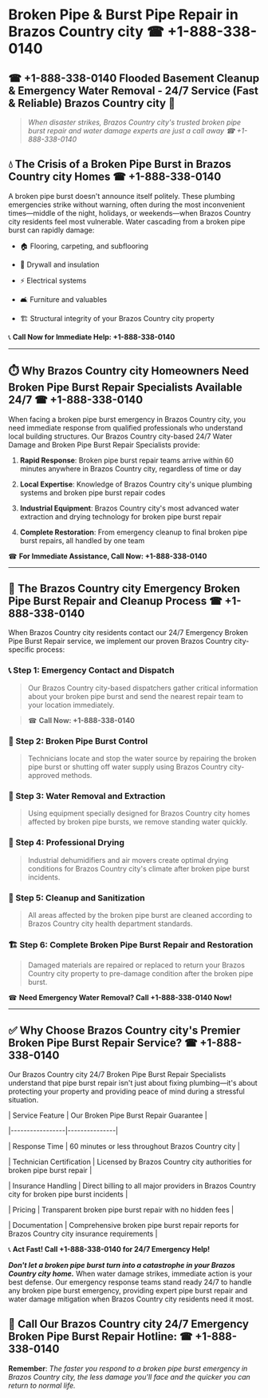 # Broken Pipe & Burst Pipe Repair in Brazos Country city ☎ +1-888-338-0140  
## ☎ +1-888-338-0140 Flooded Basement Cleanup & Emergency Water Removal - 24/7 Service (Fast & Reliable) Brazos Country city 🚨  

> *When disaster strikes, Brazos Country city's trusted broken pipe burst repair and water damage experts are just a call away ☎ +1-888-338-0140*  

## 💧 The Crisis of a Broken Pipe Burst in Brazos Country city Homes ☎ +1-888-338-0140  

A broken pipe burst doesn't announce itself politely. These plumbing emergencies strike without warning, often during the most inconvenient times—middle of the night, holidays, or weekends—when Brazos Country city residents feel most vulnerable. Water cascading from a broken pipe burst can rapidly damage:  

* 🏠 Flooring, carpeting, and subflooring  
* 🧱 Drywall and insulation  
* ⚡ Electrical systems  
* 🛋️ Furniture and valuables  
* 🏗️ Structural integrity of your Brazos Country city property  

📞 **Call Now for Immediate Help: +1-888-338-0140**  

---  

## ⏱️ Why Brazos Country city Homeowners Need Broken Pipe Burst Repair Specialists Available 24/7 ☎ +1-888-338-0140  

When facing a broken pipe burst emergency in Brazos Country city, you need immediate response from qualified professionals who understand local building structures. Our Brazos Country city-based 24/7 Water Damage and Broken Pipe Burst Repair Specialists provide:  

1. **Rapid Response**: Broken pipe burst repair teams arrive within 60 minutes anywhere in Brazos Country city, regardless of time or day  
2. **Local Expertise**: Knowledge of Brazos Country city's unique plumbing systems and broken pipe burst repair codes  
3. **Industrial Equipment**: Brazos Country city's most advanced water extraction and drying technology for broken pipe burst repair  
4. **Complete Restoration**: From emergency cleanup to final broken pipe burst repairs, all handled by one team  

☎ **For Immediate Assistance, Call Now: +1-888-338-0140**  

---  

## 🔧 The Brazos Country city Emergency Broken Pipe Burst Repair and Cleanup Process ☎ +1-888-338-0140  

When Brazos Country city residents contact our 24/7 Emergency Broken Pipe Burst Repair service, we implement our proven Brazos Country city-specific process:  

### 📞 Step 1: Emergency Contact and Dispatch  
> Our Brazos Country city-based dispatchers gather critical information about your broken pipe burst and send the nearest repair team to your location immediately.  
> ☎ **Call Now: +1-888-338-0140**  

### 🚿 Step 2: Broken Pipe Burst Control  
> Technicians locate and stop the water source by repairing the broken pipe burst or shutting off water supply using Brazos Country city-approved methods.  

### 🌊 Step 3: Water Removal and Extraction  
> Using equipment specially designed for Brazos Country city homes affected by broken pipe bursts, we remove standing water quickly.  

### 💨 Step 4: Professional Drying  
> Industrial dehumidifiers and air movers create optimal drying conditions for Brazos Country city's climate after broken pipe burst incidents.  

### 🧼 Step 5: Cleanup and Sanitization  
> All areas affected by the broken pipe burst are cleaned according to Brazos Country city health department standards.  

### 🏗️ Step 6: Complete Broken Pipe Burst Repair and Restoration  
> Damaged materials are repaired or replaced to return your Brazos Country city property to pre-damage condition after the broken pipe burst.  

☎ **Need Emergency Water Removal? Call +1-888-338-0140 Now!**  

---  

## ✅ Why Choose Brazos Country city's Premier Broken Pipe Burst Repair Service? ☎ +1-888-338-0140  

Our Brazos Country city 24/7 Broken Pipe Burst Repair Specialists understand that pipe burst repair isn't just about fixing plumbing—it's about protecting your property and providing peace of mind during a stressful situation.  

| Service Feature | Our Broken Pipe Burst Repair Guarantee |  
|-----------------|---------------|  
| Response Time | 60 minutes or less throughout Brazos Country city |  
| Technician Certification | Licensed by Brazos Country city authorities for broken pipe burst repair |  
| Insurance Handling | Direct billing to all major providers in Brazos Country city for broken pipe burst incidents |  
| Pricing | Transparent broken pipe burst repair with no hidden fees |  
| Documentation | Comprehensive broken pipe burst repair reports for Brazos Country city insurance requirements |  

📞 **Act Fast! Call +1-888-338-0140 for 24/7 Emergency Help!**  

***Don't let a broken pipe burst turn into a catastrophe in your Brazos Country city home.*** When water damage strikes, immediate action is your best defense. Our emergency response teams stand ready 24/7 to handle any broken pipe burst emergency, providing expert pipe burst repair and water damage mitigation when Brazos Country city residents need it most.  

## 📱 Call Our Brazos Country city 24/7 Emergency Broken Pipe Burst Repair Hotline: ☎ +1-888-338-0140  

**Remember**: *The faster you respond to a broken pipe burst emergency in Brazos Country city, the less damage you'll face and the quicker you can return to normal life.*